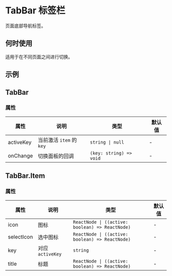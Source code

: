 # TabBar 标签栏

页面底部导航标签。

## 何时使用

适用于在不同页面之间进行切换。

## 示例

<code src="./demos/demo1.tsx"></code>

<!--<code src="./demos/demo2.tsx"></code>-->

## TabBar

### 属性

| 属性      | 说明                     | 类型                    | 默认值 |
| --------- | ------------------------ | ----------------------- | ------ |
| activeKey | 当前激活 `item` 的 `key` | `string \| null`        | -      |
| onChange  | 切换面板的回调           | `(key: string) => void` | -      |

## TabBar.Item

### 属性

| 属性       | 说明             | 类型                                            | 默认值 |
| ---------- | ---------------- | ----------------------------------------------- | ------ |
| icon       | 图标             | `ReactNode \| ((active: boolean) => ReactNode)` | -      |
| selectIcon | 选中图标         | `ReactNode \| ((active: boolean) => ReactNode)` | -      |
| key        | 对应 `activeKey` | `string`                                        | -      |
| title      | 标题             | `ReactNode \| ((active: boolean) => ReactNode)` | -      |

<!--## FAQ-->

<!--### TabBar 为什么不能固定在页面底部？-->

<!--不同业务项目中的布局逻辑是不一样的，TabBar 本身是不含定位和外层布局相关的逻辑的，需要业务项目中自己写 CSS 来控制。-->
